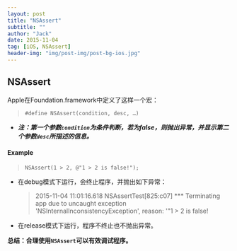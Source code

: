 ```yaml
---
layout: post
title: "NSAssert"
subtitle: ""
author: "Jack"
date: 2015-11-04
tag: [iOS, NSAssert]
header-img: "img/post-img/post-bg-ios.jpg"
---
```


## NSAssert
Apple在Foundation.framework中定义了这样一个宏：  

> `#define NSAssert(condition, desc, …)`  

- ***注：第一个参数`condition`为条件判断，若为false，则抛出异常，并显示第二个参数`desc`所描述的信息。***

#### Example
> `NSAssert(1 > 2, @"1 > 2 is false!");`

- 在debug模式下运行，会终止程序，并抛出如下异常：

  > 2015-11-04 11:01:16.618 NSAssertTest[825:c07] *** Terminating app due to uncaught exception 'NSInternalInconsistencyException', reason: '"1 > 2 is false!

- 在release模式下运行，程序不终止也不抛出异常。

**总结：合理使用`NSAssert`可以有效调试程序。**
